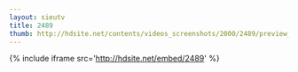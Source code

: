 ```yaml
---
layout: sieutv
title: 2489
thumb: http://hdsite.net/contents/videos_screenshots/2000/2489/preview_360p.mp4.jpg
---
```

{% include iframe src='http://hdsite.net/embed/2489' %}
 
